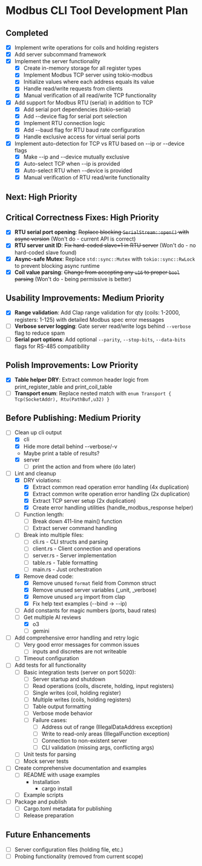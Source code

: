 # Modbus CLI Tool Development Plan

## Completed
- [x] Implement write operations for coils and holding registers
- [x] Add server subcommand framework
- [x] Implement the server functionality
    - [x] Create in-memory storage for all register types
    - [x] Implement Modbus TCP server using tokio-modbus
    - [x] Initialize values where each address equals its value
    - [x] Handle read/write requests from clients
    - [x] Manual verification of all read/write TCP functionality

- [x] Add support for Modbus RTU (serial) in addition to TCP
    - [x] Add serial port dependencies (tokio-serial)
    - [x] Add --device flag for serial port selection
    - [x] Implement RTU connection logic
    - [x] Add --baud flag for RTU baud rate configuration
    - [x] Handle exclusive access for virtual serial ports
- [x] Implement auto-detection for TCP vs RTU based on --ip or --device flags
    - [x] Make --ip and --device mutually exclusive
    - [x] Auto-select TCP when --ip is provided
    - [x] Auto-select RTU when --device is provided
    - [x] Manual verification of RTU read/write functionality

## Next: High Priority

## Critical Correctness Fixes: High Priority
- [x] **RTU serial port opening**: ~~Replace blocking `SerialStream::open()` with async version~~ (Won't do - current API is correct)
- [x] **RTU server unit ID**: ~~Fix hard-coded slave=1 in RTU server~~ (Won't do - no hard-coded slave found)
- [x] **Async-safe Mutex**: Replace `std::sync::Mutex` with `tokio::sync::RwLock` to prevent blocking async runtime
- [x] **Coil value parsing**: ~~Change from accepting any `u16` to proper `bool` parsing~~ (Won't do - being permissive is better)

## Usability Improvements: Medium Priority  
- [x] **Range validation**: Add Clap range validation for qty (coils: 1-2000, registers: 1-125) with detailed Modbus spec error messages
- [ ] **Verbose server logging**: Gate server read/write logs behind `--verbose` flag to reduce spam
- [ ] **Serial port options**: Add optional `--parity`, `--stop-bits`, `--data-bits` flags for RS-485 compatibility

## Polish Improvements: Low Priority
- [x] **Table helper DRY**: Extract common header logic from print_register_table and print_coil_table
- [ ] **Transport enum**: Replace nested match with `enum Transport { Tcp(SocketAddr), Rtu(PathBuf,u32) }`

## Before Publishing: Medium Priority
- [ ] Clean up cli output
    - [x] cli
    - [x] Hide more detail behind --verbose/-v
    - Maybe print a table of results?
    - [x] server
        - [ ] print the action and from where (do later)
- [ ] Lint and cleanup
    - [x] DRY violations:
        - [x] Extract common read operation error handling (4x duplication)
        - [x] Extract common write operation error handling (2x duplication) 
        - [x] Extract TCP server setup (2x duplication)
        - [x] Create error handling utilities (handle_modbus_response helper)
    - [ ] Function length:
        - [ ] Break down 411-line main() function
        - [ ] Extract server command handling
    - [ ] Break into multiple files:
        - [ ] cli.rs - CLI structs and parsing
        - [ ] client.rs - Client connection and operations
        - [ ] server.rs - Server implementation  
        - [ ] table.rs - Table formatting
        - [ ] main.rs - Just orchestration
    - [x] Remove dead code:
        - [x] Remove unused `format` field from Common struct
        - [x] Remove unused server variables (_unit, _verbose)
        - [x] Remove unused `arg` import from clap
        - [x] Fix help text examples (--bind → --ip)
    - [ ] Add constants for magic numbers (ports, baud rates)
    - [ ] Get multiple AI reviews
        - [x] o3
        - [ ] gemini
- [ ] Add comprehensive error handling and retry logic
    - [ ] Very good error messages for common issues
        - [ ] inputs and discretes are not writeable
    - [ ] Timeout configuration
- [ ] Add tests for all functionality
    - [ ] Basic integration tests (server on port 5020):
        - [ ] Server startup and shutdown
        - [ ] Read operations (coils, discrete, holding, input registers)
        - [ ] Single writes (coil, holding register)
        - [ ] Multiple writes (coils, holding registers)
        - [ ] Table output formatting
        - [ ] Verbose mode behavior
        - [ ] Failure cases:
            - [ ] Address out of range (IllegalDataAddress exception)
            - [ ] Write to read-only areas (IllegalFunction exception)
            - [ ] Connection to non-existent server
            - [ ] CLI validation (missing args, conflicting args)
    - [ ] Unit tests for parsing
    - [ ] Mock server tests
- [ ] Create comprehensive documentation and examples
    - [ ] README with usage examples
        - Installation
            - cargo install
    - [ ] Example scripts
- [ ] Package and publish
    - [ ] Cargo.toml metadata for publishing
    - [ ] Release preparation

## Future Enhancements
- [ ] Server configuration files (holding file, etc.)
- [ ] Probing functionality (removed from current scope)
